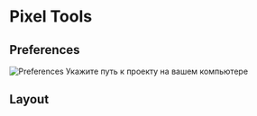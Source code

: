 # Pixel Tools
## Preferences
![Preferences](https://github.com/Morphinometr/Pixel_Tools/blob/readme/images/preferences.png)
Укажите путь к проекту на вашем компьютере
## Layout